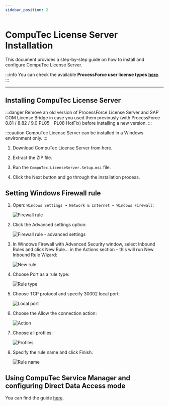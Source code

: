 ```yaml
---
sidebar_position: 2
---
```


# CompuTec License Server Installation

This document provides a step-by-step guide on how to install and configure CompuTec License Server.

:::info
    You can check the available **ProcessForce user license types** [**here**](../license-chart.md).
:::

---

## Installing CompuTec License Server

:::danger
    Remove an old version of ProcessForce License Server and SAP COM License Bridge in case you used them previously (with ProcessForce 8.81 / 8.82 / 9.0 PL05 - PL08 HotFix) before installing a new version.
:::

:::caution
    CompuTec License Server can be installed in a Windows environment only.
:::

1. Download CompuTec License Server from here<!-- TODO: Add link -->.

2. Extract the ZIP file.

3. Run the `CompuTec.LicenseServer.Setup.msi` file.

4. Click the Next button and go through the installation process.

## Setting Windows Firewall rule

1. Open: `Windows Settings → Network & Internet → Windows Firewall`:

    ![Firewall rule](./media/license-server-installation/firewall-rule.webp)

2. Click the Advanced settings option:

    ![Firewall rule - advanced settings](./media/license-server-installation/firewall-rule-2.webp)

3. In Windows Firewall with Advanced Security window, select Inbound Rules and click New Rule... in the Actions section – this will run New Inbound Rule Wizard:

    ![New rule](./media/license-server-installation/new-rule.webp)

4. Choose Port as a rule type:

    ![Rule type](./media/license-server-installation/rule-type.webp)

5. Choose TCP protocol and specify 30002 local port:

    ![Local port](./media/license-server-installation/local-port.webp)

6. Choose the Allow the connection action:

    ![Action](./media/license-server-installation/action.webp)

7. Choose all profiles:

    ![Profiles](./media/license-server-installation/profiles.webp)

8. Specify the rule name and click Finish:

    ![Rule name](./media/license-server-installation/rule-name.webp)

## Using CompuTec Service Manager and configuring Direct Data Access mode

You can find the guide [here](./direct-access.md).
